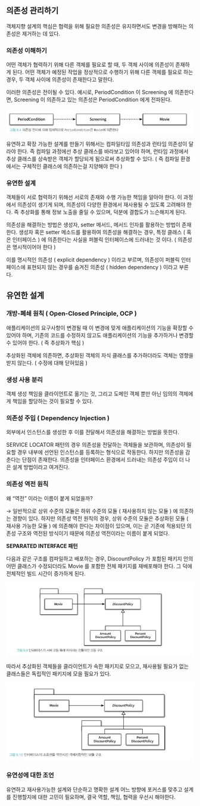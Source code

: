 ## 의존성 관리하기

객체지향 설계의 핵심은 협력을 위해 필요한 의존성은 유지하면서도 변경을 방해하는 의존성은 제거하는 데 있다.

### 의존성 이해하기

어떤 객체가 협력하기 위해 다른 객체를 필요로 할 때, 두 객체 사이에 의존성이 존재하게 된다. 어떤 객체가 예정된 작업을 정상적으로 수행하기 위해 다른 객체를 필요로 하는 경우, 두 객체 사이에 의존성이 존재한다고 말한다.

이러한 의존성은 전이될 수 있다. 예시로, PeriodCondition 이 Screening 에 의존한다면, Screening 이 의존하고 있는 의존성은 PeriodCondition 에게 전파된다.

![alt text](1.png)

유연하고 확장 가능한 설계를 만들기 위해서는 컴파일타임 의존성과 런타임 의존성이 달라야 한다. 즉 컴파일 과정에선 추상 클래스를 바라보고 있어야 하며, 런타임 과정에서 추상 클래스를 상속받은 객체가 할당되게 됨으로써 추상화할 수 있다. ( 즉 컴파일 환경에서는 구체적인 클래스에 의존하는걸 지양해야 한다 )

### 유연한 설계

객체들이 서로 협력하기 위해선 서로의 존재와 수행 가능한 책임을 알아야 한다. 이 과정에서 의존성이 생기게 되며, 의존성이 다양한 환경에서 재사용될 수 있도록 고려해야 한다. 즉 추상화를 통해 정보 노출을 줄일 수 있으며, 덕분에 결합도가 느슨해지게 된다.

의존성을 해결하는 방법은 생성자, setter 메서드, 메서드 인자를 활용하는 방법이 존재한다. 생성자 혹은 setter 메소드를 활용하여 의존성을 해결하는 경우, 특정 클래스 ( 혹은 인터페이스 ) 에 의존한다는 사실을 퍼블릭 인터페이스에 드러내는 것 이다. ( 의존성은 명시적이어야 한다 ) 

이를 명시적인 의존성 ( explicit dependency ) 이라고 부르며, 의존성이 퍼블릭 인터페이스에 표현되지 않는 경우를 숨겨진 의존성 ( hidden dependency ) 이라고 부른다.

## 유연한 설계

### 개방-폐쇄 원칙 ( Open-Closed Principle, OCP )

애플리케이션의 요구사항이 변경될 때 이 변경에 맞게 애플리케이션의 기능을 확장할 수 있어야 하며, 기존의 코드를 수정하지 않고도 애플리케이션의 기능을 추가하거나 변경할 수 있어야 한다. ( 즉 추상화가 핵심 )

추상화된 객체에 의존하면, 추상화된 객체의 자식 클래스를 추가하더라도 객체는 영향을 받지 않는다. ( 수정에 대해 닫혀있음 )

### 생성 사용 분리

객체 생성 책임을 클라이언트로 옮기는 것, 그리고 도메인 객체 뿐만 아닌 임의의 객체에게 책임을 할당하는 것이 필요할 수 있다.

### 의존성 주입 ( Dependency Injection )

외부에서 인스턴스를 생성한 후 이를 전달해서 의존성을 해결하는 방법을 뜻한다.

SERVICE LOCATOR 패턴의 경우 의존성을 전달하는 객체들을 보관하며, 의존성이 필요할 경우 내부에 선언된 인스턴스를 등록하는 형식으로 작동한다. 하지만 의존성을 감춘다는 단점이 존재한다. 의존성을 인터페이스 환경에서 드러내는 의존성 주입이 더 나은 설계 방법이라고 여겨진다.

### 의존성 역전 원칙

왜 “역전” 이라는 이름이 붙게 되었을까?

→ 일반적으로 상위 수준의 모듈은 하위 수준의 모듈 ( 재사용하지 않는 모듈 ) 에 의존하는 경향이 있다. 하지만 의존성 역전 원칙의 경우, 상위 수준의 모듈은 추상화된 모듈 ( 재사용 가능한 모듈 ) 에 의존해야 한다는 차이점이 있으며, 이는 곧 기존에 적용되던 의존성 구조와 역전된 방식이기 때문에 의존성 역전이라는 이름이 붙게 되었다.

**SEPARATED INTERFACE 패턴**

다음과 같은 구조를 컴파일하고 배포하는 경우, DiscountPolicy 가 포함된 패키지 안의 어떤 클래스가 수정되더라도 Movie 를 포함한 전체 패키지를 재배포해야 한다. 그 덕에 전체적인 빌드 시간이 증가하게 된다.

![alt text](2.png)

따라서 추상화된 객체들을 클라이언트가 속한 패키지로 모으고, 재사용될 필요가 없는 클래스들은 독립적인 패키지에 모을 필요가 있다.

![alt text](3.png)

### 유연성에 대한 조언

유연하고 재사용가능한 설계와 단순하고 명확한 설계 어느 방향에 포커스를 맞추고 설계를 진행할지에 대한 고민이 필요하며, 결국 역할, 책임, 협력을 우선시 해야한다.